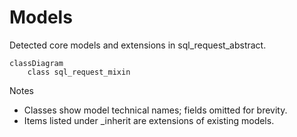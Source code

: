 # Models

Detected core models and extensions in sql_request_abstract.

```mermaid
classDiagram
    class sql_request_mixin
```

Notes
- Classes show model technical names; fields omitted for brevity.
- Items listed under _inherit are extensions of existing models.
